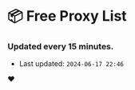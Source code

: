 # :package: Free Proxy List
### Updated every 15 minutes.

- Last updated: `2024-06-17 22:46`

:heart:
